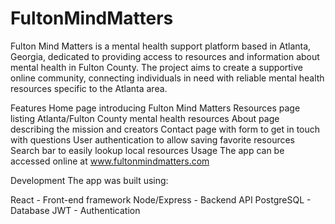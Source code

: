 # FultonMindMatters

Fulton Mind Matters is a mental health support platform based in Atlanta, Georgia, dedicated to providing access to resources and information about mental health in Fulton County. The project aims to create a supportive online community, connecting individuals in need with reliable mental health resources specific to the Atlanta area.

Features
Home page introducing Fulton Mind Matters
Resources page listing Atlanta/Fulton County mental health resources
About page describing the mission and creators
Contact page with form to get in touch with questions
User authentication to allow saving favorite resources
Search bar to easily lookup local resources
Usage
The app can be accessed online at www.fultonmindmatters.com 

Development
The app was built using:

React - Front-end framework
Node/Express - Backend API
PostgreSQL - Database
JWT - Authentication